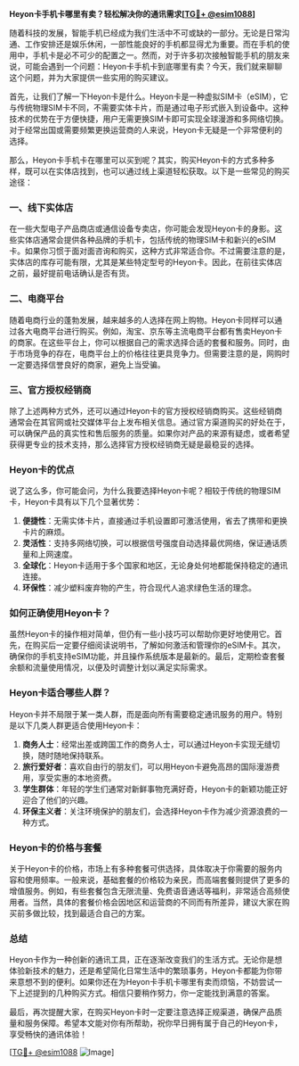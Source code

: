 **Heyon卡手机卡哪里有卖？轻松解决你的通讯需求[[TG💪+ @esim1088](https://t.me/s/esim1088)]**

随着科技的发展，智能手机已经成为我们生活中不可或缺的一部分。无论是日常沟通、工作安排还是娱乐休闲，一部性能良好的手机都显得尤为重要。而在手机的使用中，手机卡是必不可少的配置之一。然而，对于许多初次接触智能手机的朋友来说，可能会遇到一个问题：Heyon卡手机卡到底哪里有卖？今天，我们就来聊聊这个问题，并为大家提供一些实用的购买建议。

首先，让我们了解一下Heyon卡是什么。Heyon卡是一种虚拟SIM卡（eSIM），它与传统物理SIM卡不同，不需要实体卡片，而是通过电子形式嵌入到设备中。这种技术的优势在于方便快捷，用户无需更换SIM卡即可实现全球漫游和多网络切换。对于经常出国或需要频繁更换运营商的人来说，Heyon卡无疑是一个非常便利的选择。

那么，Heyon卡手机卡在哪里可以买到呢？其实，购买Heyon卡的方式多种多样，既可以在实体店找到，也可以通过线上渠道轻松获取。以下是一些常见的购买途径：

### 一、线下实体店

在一些大型电子产品商店或通信设备专卖店，你可能会发现Heyon卡的身影。这些实体店通常会提供各种品牌的手机卡，包括传统的物理SIM卡和新兴的eSIM卡。如果你习惯于面对面咨询和购买，这种方式非常适合你。不过需要注意的是，实体店的库存可能有限，尤其是某些特定型号的Heyon卡。因此，在前往实体店之前，最好提前电话确认是否有货。

### 二、电商平台

随着电商行业的蓬勃发展，越来越多的人选择在网上购物。Heyon卡同样可以通过各大电商平台进行购买。例如，淘宝、京东等主流电商平台都有售卖Heyon卡的商家。在这些平台上，你可以根据自己的需求选择合适的套餐和服务。同时，由于市场竞争的存在，电商平台上的价格往往更具竞争力。但需要注意的是，网购时一定要选择信誉良好的商家，避免上当受骗。

### 三、官方授权经销商

除了上述两种方式外，还可以通过Heyon卡的官方授权经销商购买。这些经销商通常会在其官网或社交媒体平台上发布相关信息。通过官方渠道购买的好处在于，可以确保产品的真实性和售后服务的质量。如果你对产品的来源有疑虑，或者希望获得更专业的技术支持，那么选择官方授权经销商无疑是最稳妥的选择。

### Heyon卡的优点

说了这么多，你可能会问，为什么我要选择Heyon卡呢？相较于传统的物理SIM卡，Heyon卡具有以下几个显著优势：

1. **便捷性**：无需实体卡片，直接通过手机设置即可激活使用，省去了携带和更换卡片的麻烦。
2. **灵活性**：支持多网络切换，可以根据信号强度自动选择最优网络，保证通话质量和上网速度。
3. **全球化**：Heyon卡适用于多个国家和地区，无论身处何地都能保持稳定的通讯连接。
4. **环保性**：减少塑料废弃物的产生，符合现代人追求绿色生活的理念。

### 如何正确使用Heyon卡？

虽然Heyon卡的操作相对简单，但仍有一些小技巧可以帮助你更好地使用它。首先，在购买后一定要仔细阅读说明书，了解如何激活和管理你的eSIM卡。其次，确保你的手机支持eSIM功能，并且操作系统版本是最新的。最后，定期检查套餐余额和流量使用情况，以便及时调整计划以满足实际需求。

### Heyon卡适合哪些人群？

Heyon卡并不局限于某一类人群，而是面向所有需要稳定通讯服务的用户。特别是以下几类人群更适合使用Heyon卡：

1. **商务人士**：经常出差或跨国工作的商务人士，可以通过Heyon卡实现无缝切换，随时随地保持联系。
2. **旅行爱好者**：喜欢自由行的朋友们，可以用Heyon卡避免高昂的国际漫游费用，享受实惠的本地资费。
3. **学生群体**：年轻的学生们通常对新鲜事物充满好奇，Heyon卡的新颖功能正好迎合了他们的兴趣。
4. **环保主义者**：关注环境保护的朋友们，会选择Heyon卡作为减少资源浪费的一种方式。

### Heyon卡的价格与套餐

关于Heyon卡的价格，市场上有多种套餐可供选择，具体取决于你需要的服务内容和使用频率。一般来说，基础套餐的价格较为亲民，而高端套餐则提供了更多的增值服务。例如，有些套餐包含无限流量、免费语音通话等福利，非常适合高频使用者。当然，具体的套餐价格会因地区和运营商的不同而有所差异，建议大家在购买前多做比较，找到最适合自己的方案。

### 总结

Heyon卡作为一种创新的通讯工具，正在逐渐改变我们的生活方式。无论你是想体验新技术的魅力，还是希望简化日常生活中的繁琐事务，Heyon卡都能为你带来意想不到的便利。如果你还在为Heyon卡手机卡哪里有卖而烦恼，不妨尝试一下上述提到的几种购买方式。相信只要稍作努力，你一定能找到满意的答案。

最后，再次提醒大家，在购买Heyon卡时一定要注意选择正规渠道，确保产品质量和服务保障。希望本文能对你有所帮助，祝你早日拥有属于自己的Heyon卡，享受畅快的通讯体验！

[[TG💪+ @esim1088](https://t.me/s/esim1088) ![Image](https://i.postimg.cc/4NQfJmqS/Snipaste-2025-05-13-00-14-12.png)]